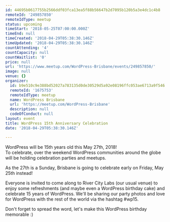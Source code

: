 ```yaml
---
id: 44695b0617755b2566ddf03fca13ea5f88b56647b2d7095b120b5a3e4dc1c4b8
remoteId: '249857850'
remoteIdType: meetup
status: upcoming
timeStart: '2018-05-25T07:00:00.000Z'
timeEnd: null
timeCreated: '2018-04-29T05:38:30.146Z'
timeUpdated: '2018-04-29T05:38:30.146Z'
countAttending: '4'
countCapacity: null
countWaitlist: '0'
price: null
url: 'https://www.meetup.com/WordPress-Brisbane/events/249857850/'
image: null
venue: {}
organizer:
  id: b9e510c9e388bd52027a783135d0de30529d5a92e08196ffc053ae6713a9f546
  remoteId: '1675753'
  remoteIdType: meetup
  name: WordPress Brisbane
  url: 'https://meetup.com/WordPress-Brisbane'
  description: null
  codeOfConduct: null
layout: event
title: WordPress 15th Anniversary Celebration
date: '2018-04-29T05:38:30.146Z'

---
```

<p>WordPress will be 15th years old this May 27th, 2018!<br/>To celebrate, over the weekend WordPress communities around the globe will be holding celebration parties and meetups.</p> <p>As the 27th is a Sunday, Brisbane is going to celebrate early on Friday, May 25th instead!</p> <p>Everyone is invited to come along to River City Labs (our usual venue) to enjoy some refreshments (and maybe even a WordPress birthday cake) and celebrate 15 years of WordPress. We'll be sharing our party photos and love for WordPress with the rest of the world via the hashtag #wp15.</p> <p>Don't forget to spread the word, let's make this WordPress birthday memorable :)</p>
